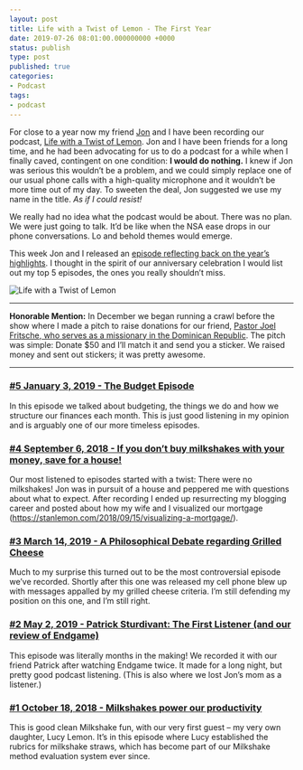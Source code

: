```yaml
---
layout: post
title: Life with a Twist of Lemon - The First Year
date: 2019-07-26 08:01:00.000000000 +0000
status: publish
type: post
published: true
categories:
- Podcast
tags:
- podcast
---
```


For close to a year now my friend [Jon](http://jonkohlmeier.net) and I have been recording our podcast, [Life with a Twist of Lemon](https://twistoflemonpod.com). Jon and I have been friends for a long time, and he had been advocating for us to do a podcast for a while when I finally caved, contingent on one condition: **I would do nothing.** I knew if Jon was serious this wouldn’t be a problem, and we could simply replace one of our usual phone calls with a high-quality microphone and it wouldn’t be more time out of my day. To sweeten the deal, Jon suggested we use my name in the title. *As if I could resist!*

We really had no idea what the podcast would be about. There was no plan. We were just going to talk. It’d be like when the NSA ease drops in our phone conversations. Lo and behold themes would emerge.

This week Jon and I released an [episode reflecting back on the year’s highlights](https://twistoflemonpod.com/one-year-with-a-twist-of-lemon/). I thought in the spirit of our anniversary celebration I would list out my top 5 episodes, the ones you really shouldn’t miss.

<img src="/assets/life-with-a-twist-of-lemon.jpg" srcset="/assets/life-with-a-twist-of-lemon.jpg, /assets/life-with-a-twist-of-lemon@2x.jpg 2x" alt="Life with a Twist of Lemon" class="post-img" />

--------

**Honorable Mention:** In December we began running a crawl before the show where I made a pitch to raise donations for our friend, [Pastor Joel Fritsche, who serves as a missionary in the Dominican Republic](https://www.lcms.org/Fritsche). The pitch was simple: Donate $50 and I’ll match it and send you a sticker. We raised money and sent out stickers; it was pretty awesome.

--------

### [#5 January 3, 2019 - The Budget Episode](https://twistoflemonpod.com/episode-25-the-budget-episode/)
In this episode we talked about budgeting, the things we do and how we structure our finances each month. This is just good listening in my opinion and is arguably one of our more timeless episodes.

### [#4 September 6, 2018 - If you don’t buy milkshakes with your money, save for a house!](https://twistoflemonpod.com/episode-8-if-you-dont-buy-milkshakes-with-your-money-save-for-a-house/)
Our most listened to episodes started with a twist:  There were no milkshakes!  Jon was in pursuit of a house and peppered me with questions about what to expect.  After recording I ended up resurrecting my blogging career and posted about how my wife and I visualized our mortgage (https://stanlemon.com/2018/09/15/visualizing-a-mortgage/).

### [#3 March 14, 2019 - A Philosophical Debate regarding Grilled Cheese](https://twistoflemonpod.com/a-philisophical-debate-regarding-grilled-cheese/)
Much to my surprise this turned out to be the most controversial episode we’ve recorded. Shortly after this one was released my cell phone blew up with messages appalled by my grilled cheese criteria. I’m still defending my position on this one, and I’m still right.

### [#2 May 2, 2019 - Patrick Sturdivant: The First Listener (and our review of Endgame)](https://twistoflemonpod.com/patrick-sturdivant-the-first-listener-and-our-review-of-endgame/)
This episode was literally months in the making! We recorded it with our friend Patrick after watching Endgame twice. It made for a long night, but pretty good podcast listening. (This is also where we lost Jon’s mom as a listener.)

### [#1 October 18, 2018 - Milkshakes power our productivity](https://twistoflemonpod.com/episode-14-milkshakes-power-our-productivity/)
This is good clean Milkshake fun, with our very first guest – my very own daughter, Lucy Lemon. It’s in this episode where Lucy established the rubrics for milkshake straws, which has become part of our Milkshake method evaluation system ever since.
